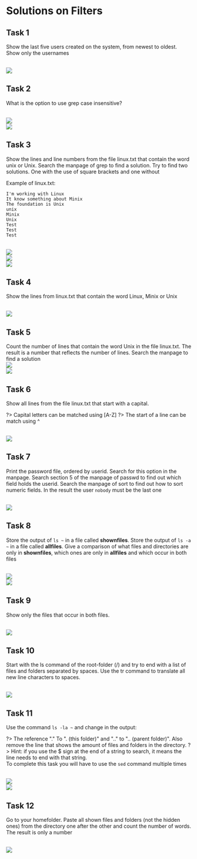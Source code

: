 # Solutions on Filters

## Task 1
Show the last five users created on the system, from newest to oldest. Show only the usernames

<br/>![](images/2022-08-15-15-36-47.png)

## Task 2
What is the option to use grep case insensitive?

<br/>![](images/2022-08-15-15-36-59.png)
<br/>![](images/2022-08-15-15-37-04.png)

## Task 3
Show the lines and line numbers from the file linux.txt that contain the word unix or Unix. Search the manpage of grep to find a solution.
Try to find two solutions. One with the use of square brackets and one without

Example of linux.txt:

```
I'm working with Linux
It know something about Minix
The foundation is Unix
unix
Minix
Unix
Test
Test
Test
```

<br/>![](images/2022-08-15-15-38-38.png)
<br/>![](images/2022-08-15-15-38-43.png)
<br/>![](images/2022-08-15-15-38-46.png)


## Task 4
Show the lines from linux.txt that contain the word Linux, Minix or Unix

<br/>![](images/2022-08-15-15-38-59.png)

## Task 5
Count the number of lines that contain the word Unix in the file linux.txt. The result is a number that reflects the number of lines. Search the manpage to find a solution
<br/>![](images/2022-08-15-15-39-13.png)
<br/>![](images/2022-08-15-15-39-17.png)

## Task 6
Show all lines from the file linux.txt that start with a capital. 

?> <i class="fa-solid fa-circle-info"></i> Capital letters can be matched using [A-Z]
?> <i class="fa-solid fa-circle-info"></i> The start of a line can be match using ^

<br/>![](images/2022-08-15-15-39-47.png)


## Task 7
Print the password file, ordered by userid. Search for this option in the manpage. Search section 5 of the manpage of passwd to find out which field holds the userid. Search the manpage of sort to find out how to sort numeric fields. In the result the user `nobody` must be the last one 

<br/>![](images/2022-08-15-15-41-12.png)


## Task 8
Store the output of `ls ~` in a file called __shownfiles__. Store the output of `ls -a ~` in a file called __allfiles__. Give a comparison of what files and directories are only in __shownfiles__, which ones are only in __allfiles__ and which occur in both files

<br/>![](images/2022-08-15-15-41-37.png)
<br/>![](images/2022-08-15-15-42-30.png)


## Task 9
Show only the files that occur in both files. 

<br/>![](images/2022-08-15-15-42-41.png)


## Task 10
Start with the ls command of the root-folder (/) and try to end with a list of files and folders separated by spaces. Use the tr command to translate all new line characters to spaces.

<br/>![](images/2022-08-15-15-42-56.png)

## Task 11
Use the command `ls -la ~` and change in the output: 

?> <i class="fa-solid fa-circle-info"></i> The reference "." To ". (this folder)" and ".." to ".. (parent folder)". Also remove the line that shows the amount of files and folders in the directory. 
?> <i class="fa-solid fa-circle-info"></i> Hint: if you use the $ sign at the end of a string to search, it means the line needs to end with that string.   
To complete this task you will have to use the `sed` command multiple times

<br/>![](images/2022-08-15-15-43-58.png)
<br/>![](images/2022-08-15-15-44-04.png)

## Task 12
Go to your homefolder. Paste all shown files and folders (not the hidden ones) from the directory one after the other and count the number of words. The result is only a number 

<br/>![](images/2022-08-15-15-44-24.png)

